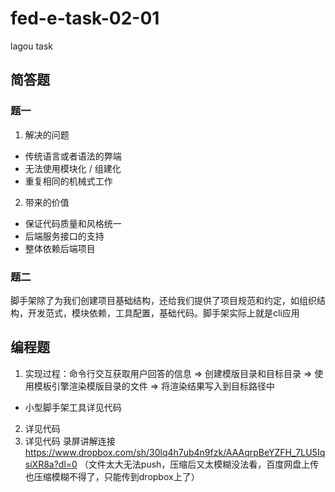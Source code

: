 # fed-e-task-02-01
lagou task

## 简答题
### 题一
1. 解决的问题
- 传统语言或者语法的弊端
- 无法使用模块化 / 组建化
- 重复相同的机械式工作
2. 带来的价值
- 保证代码质量和风格统一
- 后端服务接口的支持
- 整体依赖后端项目

### 题二
脚手架除了为我们创建项目基础结构，还给我们提供了项目规范和约定，如组织结构，开发范式，模块依赖，工具配置，基础代码。脚手架实际上就是cli应用

## 编程题
1. 实现过程：命令行交互获取用户回答的信息 => 创建模版目录和目标目录 => 使用模板引擎渲染模版目录的文件 => 将渲染结果写入到目标路径中
- 小型脚手架工具详见代码
2. 详见代码
3. 详见代码
录屏讲解连接 https://www.dropbox.com/sh/30lq4h7ub4n9fzk/AAAqrpBeYZFH_7LU5IqsiXR8a?dl=0 （文件太大无法push，压缩后又太模糊没法看，百度网盘上传也压缩模糊不得了，只能传到dropbox上了）